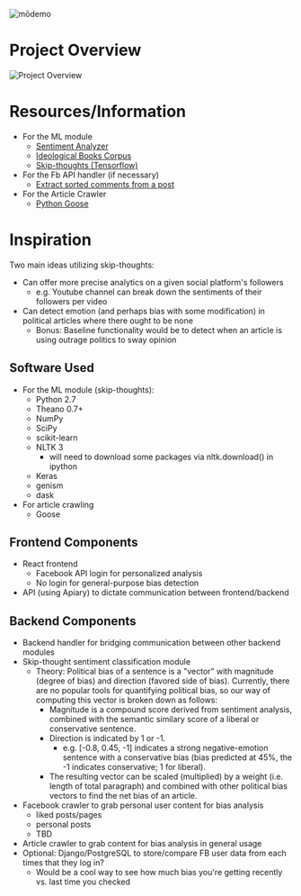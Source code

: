 ![mōdemo](https://i.imgur.com/1PJuYP3.png)

# Project Overview
![Project Overview](https://i.imgur.com/p5ALuCd.png)

# Resources/Information
+ For the ML module
	+ [Sentiment Analyzer](https://github.com/cjhutto/vaderSentiment)
	+ [Ideological Books Corpus](http://cs.umd.edu/~miyyer/ibc/)
	+ [Skip-thoughts (Tensorflow)](https://github.com/tensorflow/models/tree/master/skip_thoughts)
+ For the Fb API handler (if necessary)
	+ [Extract sorted comments from a post](https://developers.facebook.com/docs/graph-api/reference/v2.10/object/comments)
+ For the Article Crawler
	+ [Python Goose](https://github.com/grangier/python-goose)

# Inspiration
Two main ideas utilizing skip-thoughts:
+ Can offer more precise analytics on a given social platform's followers
	+ e.g. Youtube channel can break down the sentiments of their followers per video
+ Can detect emotion (and perhaps bias with some modification) in political articles where there ought to be none
	+ Bonus: Baseline functionality would be to detect when an article is using outrage politics to sway opinion

## Software Used
+ For the ML module (skip-thoughts):
	+ Python 2.7
	+ Theano 0.7+
	+ NumPy
	+ SciPy
	+ scikit-learn
	+ NLTK 3
		+ will need to download some packages via nltk.download() in ipython
	+ Keras
	+ genism
	+ dask
+ For article crawling
	+ Goose

## Frontend Components
+ React frontend
	+ Facebook API login for personalized analysis
	+ No login for general-purpose bias detection
+ API (using Apiary) to dictate communication between frontend/backend

## Backend Components
+ Backend handler for bridging communication between other backend modules
+ Skip-thought sentiment classification module
	+ Theory: Political bias of a sentence is a "vector" with magnitude (degree of bias) and direction (favored side of bias). Currently, there are no popular tools for quantifying political bias, so our way of computing this vector is broken down as follows:
		+ Magnitude is a compound score derived from sentiment analysis, combined with the semantic similary score of a liberal or conservative sentence.
		+ Direction is indicated by 1 or -1.
			+ e.g. [-0.8, 0.45, -1] indicates a strong negative-emotion sentence with a conservative bias (bias predicted at 45%, the -1 indicates conservative; 1 for liberal).
		+ The resulting vector can be scaled (multiplied) by a weight (i.e. length of total paragraph) and combined with other political bias vectors to find the net bias of an article.
+ Facebook crawler to grab personal user content for bias analysis
	+ liked posts/pages
	+ personal posts
	+ TBD
+ Article crawler to grab content for bias analysis in general usage
+ Optional: Django/PostgreSQL to store/compare FB user data from each times that they log in?
	+ Would be a cool way to see how much bias you're getting recently vs. last time you checked
